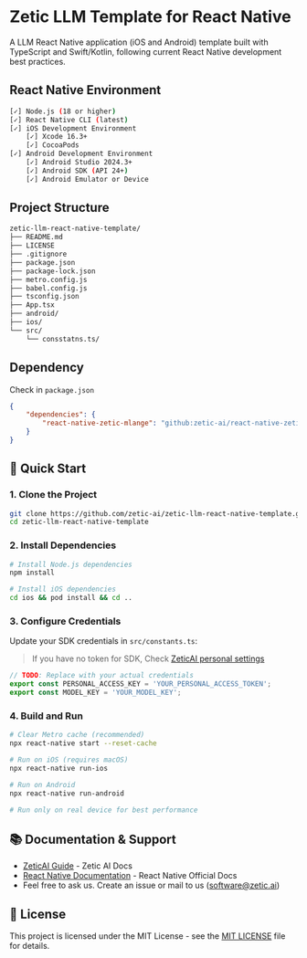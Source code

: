 # Zetic LLM Template for React Native

A LLM React Native application (iOS and Android) template built with TypeScript and Swift/Kotlin, following current React Native development best practices.

## React Native Environment
```bash
[✓] Node.js (18 or higher)
[✓] React Native CLI (latest)
[✓] iOS Development Environment
    [✓] Xcode 16.3+
    [✓] CocoaPods
[✓] Android Development Environment  
    [✓] Android Studio 2024.3+
    [✓] Android SDK (API 24+)
    [✓] Android Emulator or Device
```

## Project Structure

```bash
zetic-llm-react-native-template/
├── README.md
├── LICENSE
├── .gitignore
├── package.json
├── package-lock.json
├── metro.config.js
├── babel.config.js
├── tsconfig.json
├── App.tsx
├── android/
├── ios/
└── src/
    └── consstatns.ts/

```

## Dependency

Check in `package.json`

```json
{
    "dependencies": {
        "react-native-zetic-mlange": "github:zetic-ai/react-native-zetic-mlange"
    }
}
```

## 🚀 Quick Start

### 1. Clone the Project

```bash
git clone https://github.com/zetic-ai/zetic-llm-react-native-template.git
cd zetic-llm-react-native-template
```

### 2. Install Dependencies

```bash
# Install Node.js dependencies
npm install

# Install iOS dependencies
cd ios && pod install && cd ..
```

### 3. Configure Credentials

Update your SDK credentials in `src/constants.ts`:

> If you have no token for SDK, Check [ZeticAI personal settings](https://mlange.zetic.ai/settings?tab=pat)

```typescript
// TODO: Replace with your actual credentials
export const PERSONAL_ACCESS_KEY = 'YOUR_PERSONAL_ACCESS_TOKEN';
export const MODEL_KEY = 'YOUR_MODEL_KEY';
```

### 4. Build and Run

```bash
# Clear Metro cache (recommended)
npx react-native start --reset-cache

# Run on iOS (requires macOS)
npx react-native run-ios

# Run on Android
npx react-native run-android

# Run only on real device for best performance
```

## 📚 Documentation & Support

- [ZeticAI Guide](https://docs.zetic.ai) - Zetic AI Docs
- [React Native Documentation](https://reactnative.dev/docs/getting-started) - React Native Official Docs
- Feel free to ask us. Create an issue or mail to us ([software@zetic.ai](mailto:software@zetic.ai))

## 📄 License

This project is licensed under the MIT License - see the [MIT LICENSE](LICENSE) file for details.
